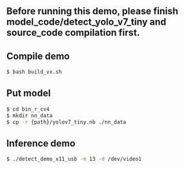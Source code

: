 ## Before running this demo, please finish model_code/detect_yolo_v7_tiny and source_code compilation first.

## Compile demo

```sh
$ bash build_vx.sh
```

## Put model

```sh
$ cd bin_r_cv4
$ mkdir nn_data
$ cp -r {path}/yolov7_tiny.nb ./nn_data
```

## Inference demo

```sh
$ ./detect_demo_x11_usb -m 13 -d /dev/video1
```
